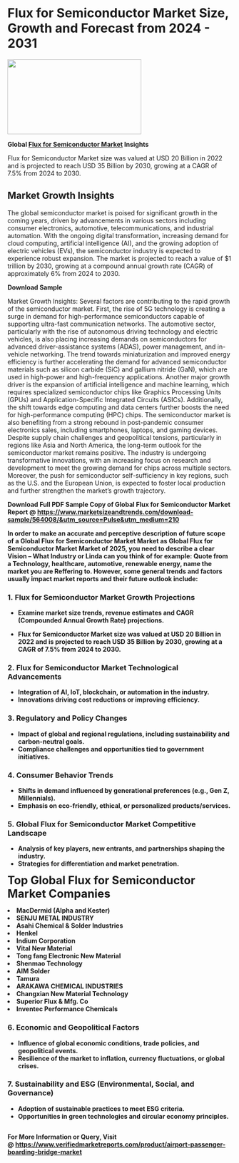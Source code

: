 <H1>Flux for Semiconductor Market Size, Growth and Forecast from 2024 - 2031</H1><img class="aligncenter size-medium wp-image-584254" src="https://thirdeyenews.in/wp-content/uploads/2024/09/Global-Market-Research-300x168.jpeg" alt="" width="300" height="168" /><p><strong>Global&nbsp;<a href="https://www.marketsizeandtrends.com/download-sample/564008/&amp;utm_source=Pulse&amp;utm_medium=210">Flux for Semiconductor Market</a> Insights</strong></p><p>Flux for Semiconductor Market size was valued at USD 20 Billion in 2022 and is projected to reach USD 35 Billion by 2030, growing at a CAGR of 7.5% from 2024 to 2030.</p><p><h2>Market Growth Insights</h2> <p>The global semiconductor market is poised for significant growth in the coming years, driven by advancements in various sectors including consumer electronics, automotive, telecommunications, and industrial automation. With the ongoing digital transformation, increasing demand for cloud computing, artificial intelligence (AI), and the growing adoption of electric vehicles (EVs), the semiconductor industry is expected to experience robust expansion. The market is projected to reach a value of $1 trillion by 2030, growing at a compound annual growth rate (CAGR) of approximately 6% from 2024 to 2030.</p> <p><strong>Download Sample</strong></p> <p>Market Growth Insights: Several factors are contributing to the rapid growth of the semiconductor market. First, the rise of 5G technology is creating a surge in demand for high-performance semiconductors capable of supporting ultra-fast communication networks. The automotive sector, particularly with the rise of autonomous driving technology and electric vehicles, is also placing increasing demands on semiconductors for advanced driver-assistance systems (ADAS), power management, and in-vehicle networking. The trend towards miniaturization and improved energy efficiency is further accelerating the demand for advanced semiconductor materials such as silicon carbide (SiC) and gallium nitride (GaN), which are used in high-power and high-frequency applications. Another major growth driver is the expansion of artificial intelligence and machine learning, which requires specialized semiconductor chips like Graphics Processing Units (GPUs) and Application-Specific Integrated Circuits (ASICs). Additionally, the shift towards edge computing and data centers further boosts the need for high-performance computing (HPC) chips. The semiconductor market is also benefiting from a strong rebound in post-pandemic consumer electronics sales, including smartphones, laptops, and gaming devices. Despite supply chain challenges and geopolitical tensions, particularly in regions like Asia and North America, the long-term outlook for the semiconductor market remains positive. The industry is undergoing transformative innovations, with an increasing focus on research and development to meet the growing demand for chips across multiple sectors. Moreover, the push for semiconductor self-sufficiency in key regions, such as the U.S. and the European Union, is expected to foster local production and further strengthen the market’s growth trajectory. <p><strong></p><p><span class=""><strong>Download Full PDF Sample Copy of Global Flux for Semiconductor Market Report</strong> @ <a href="https://www.marketsizeandtrends.com/download-sample/564008/&amp;utm_source=Pulse&amp;utm_medium=210" target="_blank">https://www.marketsizeandtrends.com/download-sample/564008/&amp;utm_source=Pulse&amp;utm_medium=210</a></span></p><p>In order to make an accurate and perceptive description of future scope of a Global&nbsp;Flux for Semiconductor Market Market as Global&nbsp;Flux for Semiconductor Market Market of 2025, you need to describe a clear Vision &ndash; What Industry or Linda can you think of for example: Quote from a Technology, healthcare, automotive, renewable energy, name the market you are Reffering to. However, some general trends and factors usually impact market reports and their future outlook include:</p><h3>1.&nbsp;<strong>Flux for Semiconductor Market Growth Projections</strong></h3><ul><li>Examine market size trends, revenue estimates and CAGR (Compounded Annual Growth Rate) projections.</li><li><p>Flux for Semiconductor Market size was valued at USD 20 Billion in 2022 and is projected to reach USD 35 Billion by 2030, growing at a CAGR of 7.5% from 2024 to 2030.</p></li></ul><h3>2.&nbsp;<strong>Flux for Semiconductor Market Technological Advancements</strong></h3><ul><li>Integration of AI, IoT, blockchain, or automation in the industry.</li><li>Innovations driving cost reductions or improving efficiency.</li></ul><h3>3.&nbsp;<strong>Regulatory and Policy Changes</strong></h3><ul><li>Impact of global and regional regulations, including sustainability and carbon-neutral goals.</li><li>Compliance challenges and opportunities tied to government initiatives.</li></ul><h3>4.&nbsp;<strong>Consumer Behavior Trends</strong></h3><ul><li>Shifts in demand influenced by generational preferences (e.g., Gen Z, Millennials).</li><li>Emphasis on eco-friendly, ethical, or personalized products/services.</li></ul><h3>5.&nbsp;<strong>Global Flux for Semiconductor Market Competitive Landscape</strong></h3><ul><li>Analysis of key players, new entrants, and partnerships shaping the industry.</li><li>Strategies for differentiation and market penetration.</li></ul><p data-pm-slice="1 1 []"><span style="color: inherit; font-family: inherit; font-size: 25px;">Top Global Flux for Semiconductor Market Companies</span></p><div class="" data-test-id=""><p><li>MacDermid (Alpha and Kester)</li><li> SENJU METAL INDUSTRY</li><li> Asahi Chemical & Solder Industries</li><li> Henkel</li><li> Indium Corporation</li><li> Vital New Material</li><li> Tong fang Electronic New Material</li><li> Shenmao Technology</li><li> AIM Solder</li><li> Tamura</li><li> ARAKAWA CHEMICAL INDUSTRIES</li><li> Changxian New Material Technology</li><li> Superior Flux & Mfg. Co</li><li> Inventec Performance Chemicals</li></p></div><h3>6.&nbsp;<strong>Economic and Geopolitical Factors</strong></h3><ul><li>Influence of global economic conditions, trade policies, and geopolitical events.</li><li>Resilience of the market to inflation, currency fluctuations, or global crises.</li></ul><h3>7.&nbsp;<strong>Sustainability and ESG (Environmental, Social, and Governance)</strong></h3><ul><li>Adoption of sustainable practices to meet ESG criteria.</li><li>Opportunities in green technologies and circular economy principles.</li></ul><h2><strong style="font-size: 14px;">For More Information or Query, Visit @&nbsp;</strong><a style="background-color: #ffffff; font-size: 14px;" href="https://www.marketsizeandtrends.com/report/flux-for-semiconductor-market/" target="_blank">https://www.verifiedmarketreports.com/product/airport-passenger-boarding-bridge-market</a></h2>
